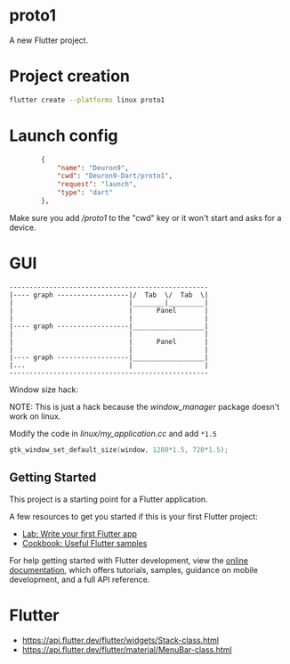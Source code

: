 # proto1

A new Flutter project.

# Project creation
```sh
flutter create --platforms linux proto1
```

# Launch config
```json
        {
            "name": "Deuron9",
            "cwd": "Deuron9-Dart/proto1",
            "request": "launch",
            "type": "dart"
        },
```
Make sure you add */proto1* to the "cwd" key or it won't start and asks for a device.

# GUI
```
--------------------------------------------------
|---- graph ------------------|/  Tab  \/  Tab  \|
|                             |________|_________|
|                             |      Panel       |
|                             |                  |
|---- graph ------------------|__________________|
|                             |                  |
|                             |      Panel       |
|                             |                  |
|---- graph ------------------|__________________|
|...                          |                  |
--------------------------------------------------

```

Window size hack:

NOTE: This is just a hack because the *window_manager* package doesn't work on linux.

Modify the code in *linux/my_application.cc* and add ```*1.5```
```c
gtk_window_set_default_size(window, 1280*1.5, 720*1.5);
```

## Getting Started

This project is a starting point for a Flutter application.

A few resources to get you started if this is your first Flutter project:

- [Lab: Write your first Flutter app](https://docs.flutter.dev/get-started/codelab)
- [Cookbook: Useful Flutter samples](https://docs.flutter.dev/cookbook)

For help getting started with Flutter development, view the
[online documentation](https://docs.flutter.dev/), which offers tutorials,
samples, guidance on mobile development, and a full API reference.

# Flutter
- https://api.flutter.dev/flutter/widgets/Stack-class.html
- https://api.flutter.dev/flutter/material/MenuBar-class.html
